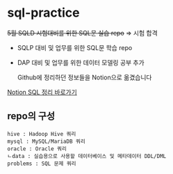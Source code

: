 # sql-practice
<s>5월 SQLD 시험대비를 위한 SQL문 실습 repo</s> => 시험 합격  
+ SQLP 대비 및 업무를 위한 SQL문 학습 repo  
+ DAP 대비 및 업무를 위한 데이터 모델링 공부 추가

    Github에 정리하던 정보들을 Notion으로 옮겼습니다

[Notion SQL 정리 바로가기](https://www.notion.so/codybuilder/SQL-ad70d46225914f0ca3794e65aa8bfc0a)

## repo의 구성
    hive : Hadoop Hive 쿼리
    mysql : MySQL/MariaDB 쿼리
    oracle : Oracle 쿼리
    ㄴdata : 실습용으로 사용할 데이터베이스 및 메타데이터 DDL/DML
    problems : SQL 문제 쿼리
